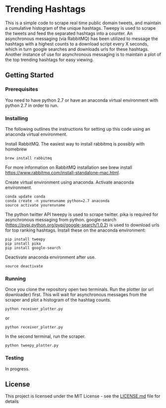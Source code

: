 # Trending Hashtags

This is a simple code to scrape real time public domain tweets, and maintain a cumulative histogram of the unique hashtags. Tweepy is used to scrape the tweets and feed the separated hashtags into a counter. An asynchronous messaging (via RabbitMQ) has been utilized to message the hashtags with a highest counts to a download script every X seconds, which in turn google searches and downloads urls for these hashtags. Another instance of use for asynchronous messaging is to maintain a plot of the top trending hashtags for easy viewing.

## Getting Started


### Prerequisites

You need to have python 2.7 or have an anaconda virtual environment with python 2.7 in order to run.

### Installing

The following outlines the instructions for setting up this code using an anaconda virtual environment.

Install RabbitMQ. The easiest way to install rabbitmq is possibly with homebrew

```
brew install rabbitmq
```

For more information on RabbitMQ installation see brew install https://www.rabbitmq.com/install-standalone-mac.html.

Create virtual environment using anaconda. Activate anaconda environment.

```
conda update conda
conda create -n yourenvname python=2.7 anaconda
source activate yourenvname
```

The python twitter API tweepy is used to scrape twitter. pika is required for asynchronous messaging from python. google-search (https://pypi.python.org/pypi/google-search/1.0.2) is used to download urls for top ranking hashtags. Install these on the anaconda environment:

```
pip install tweepy
pip install pika
pip install google-search
```

Deactivate anaconda environment after use.

```
source deactivate
```

### Running

Once you clone the repository open two terminals. Run the plotter (or url downloader) first. This will wait for asynchronous messages from the scraper and plot a histogram of the hashtag counts.

```
python receiver_plotter.py
```
or
```
python receiver_plotter.py
```

In the second terminal, run the scraper.

```
python tweepy_plotter.py
```

### Testing

In progress.


## License

This project is licensed under the MIT License - see the [LICENSE.md](LICENSE.md) file for details
